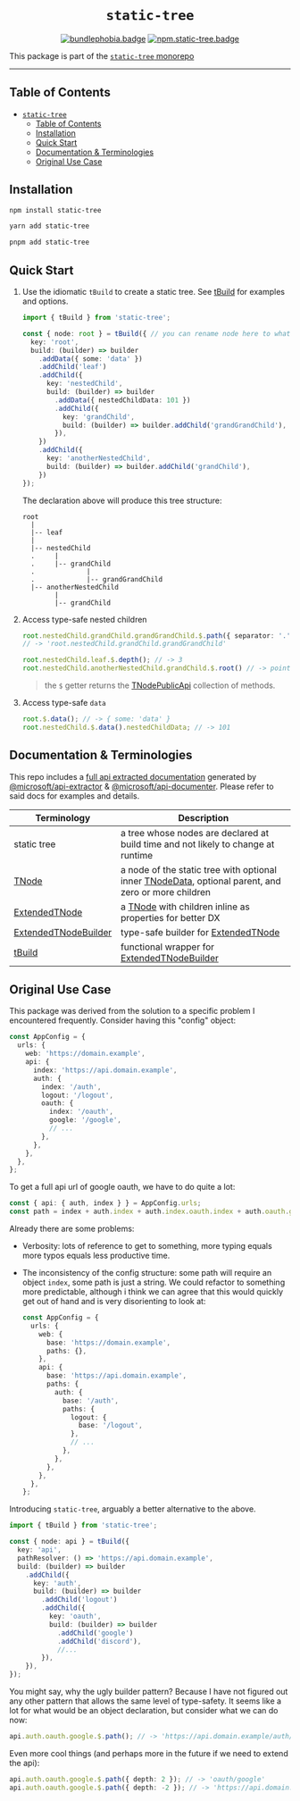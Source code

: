 <div align="center">

# `static-tree`

[![bundlephobia.badge]][bundlephobia] [![npm.static-tree.badge]][npm.static-tree]

</div>

This package is part of the [`static-tree` monorepo](https://github.com/vnphanquang/static-tree)

---

## Table of Contents

- [`static-tree`](#static-tree)
  - [Table of Contents](#table-of-contents)
  - [Installation](#installation)
  - [Quick Start](#quick-start)
  - [Documentation & Terminologies](#documentation--terminologies)
  - [Original Use Case](#original-use-case)

## Installation

```bash
npm install static-tree
```

```bash
yarn add static-tree
```

```bash
pnpm add static-tree
```

## Quick Start

1. Use the idiomatic `tBuild` to create a static tree. See [tBuild][api.tBuild] for examples and options.

    ```typescript
    import { tBuild } from 'static-tree';

    const { node: root } = tBuild({ // you can rename node here to whatever
      key: 'root',
      build: (builder) => builder
        .addData({ some: 'data' })
        .addChild('leaf')
        .addChild({
          key: 'nestedChild',
          build: (builder) => builder
            .addData({ nestedChildData: 101 })
            .addChild({
              key: 'grandChild',
              build: (builder) => builder.addChild('grandGrandChild'),
            }),
        })
        .addChild({
          key: 'anotherNestedChild',
          build: (builder) => builder.addChild('grandChild'),
        })
    });
    ```

    The declaration above will produce this tree structure:

    ```tree
    root
      |
      |-- leaf
      |
      |-- nestedChild
      .     |
      .     |-- grandChild
      .             |
      .             |-- grandGrandChild
      |-- anotherNestedChild
            |
            |-- grandChild
    ```

2. Access type-safe nested children

    ```typescript
    root.nestedChild.grandChild.grandGrandChild.$.path({ separator: '.' });
    // -> 'root.nestedChild.grandChild.grandGrandChild'

    root.nestedChild.leaf.$.depth(); // -> 3
    root.nestedChild.anotherNestedChild.grandChild.$.root() // -> point back to root node
    ```

    > the `$` getter returns the [TNodePublicApi][api.TNodePublicApi] collection of methods.

3. Access type-safe `data`

    ```typescript
    root.$.data(); // -> { some: 'data' }
    root.nestedChild.$.data().nestedChildData; // -> 101
    ```

## Documentation & Terminologies

This repo includes a [full api extracted documentation][api] generated by [@microsoft/api-extractor] & [@microsoft/api-documenter]. Please refer to said docs for examples and details.

| Terminology | Description |
| --- | --- |
| static tree | a tree whose nodes are declared at build time and not likely to change at runtime |
| [TNode][api.TNode] | a node of the static tree with optional inner [TNodeData][api.TNodeData], optional parent, and zero or more children |
| [ExtendedTNode][api.ExtendedTNode] | a [TNode][api.TNode] with children inline as properties for better DX |
| [ExtendedTNodeBuilder][api.ExtendedTNodeBuilder] | type-safe builder for [ExtendedTNode][api.ExtendedTNode] |
| [tBuild][api.tbuild] | functional wrapper for [ExtendedTNodeBuilder][api.ExtendedTNodeBuilder] |

## Original Use Case

This package was derived from the solution to a specific problem I encountered frequently. Consider having this "config" object:

```typescript
const AppConfig = {
  urls: {
    web: 'https://domain.example',
    api: {
      index: 'https://api.domain.example',
      auth: {
        index: '/auth',
        logout: '/logout',
        oauth: {
          index: '/oauth',
          google: '/google',
          // ...
        },
      },
    },
  },
};
```

To get a full api url of google oauth, we have to do quite a lot:

```typescript
const { api: { auth, index } } = AppConfig.urls;
const path = index + auth.index + auth.index.oauth.index + auth.oauth.google;
```

Already there are some problems:

- Verbosity: lots of reference to get to something, more typing equals more typos equals less productive time.
- The inconsistency of the config structure: some path will require an object `index`, some path is just a string. We could refactor to something more predictable, although i think we can agree that this would quickly get out of hand and is very disorienting to look at:

    ```typescript
    const AppConfig = {
      urls: {
        web: {
          base: 'https://domain.example',
          paths: {},
        },
        api: {
          base: 'https://api.domain.example',
          paths: {
            auth: {
              base: '/auth',
              paths: {
                logout: {
                  base: '/logout',
                },
                // ...
              },
            },
          },
        },
      },
    };
    ```

Introducing `static-tree`, arguably a better alternative to the above.

```typescript
import { tBuild } from 'static-tree';

const { node: api } = tBuild({
  key: 'api',
  pathResolver: () => 'https://api.domain.example',
  build: (builder) => builder
    .addChild({
      key: 'auth',
      build: (builder) => builder
        .addChild('logout')
        .addChild({
          key: 'oauth',
          build: (builder) => builder
            .addChild('google')
            .addChild('discord'),
            //...
        }),
    }),
});
```

You might say, why the ugly builder pattern? Because I have not figured out any other pattern that allows the same level of type-safety. It seems like a lot for what would be an object declaration, but consider what we can do now:

```typescript
api.auth.oauth.google.$.path(); // -> 'https://api.domain.example/auth/oauth/google'
```

Even more cool things (and perhaps more in the future if we need to extend the api):

```typescript
api.auth.oauth.google.$.path({ depth: 2 }); // -> 'oauth/google'
api.auth.oauth.google.$.path({ depth: -2 }); // -> 'https://api.domain.example/auth'
```

<!-- github specifics -->
[api]: ./api/docs/index.md
[api.tBuild]: ./api/docs/static-tree.tbuild.md
[api.TNode]: ./api/docs/static-tree.tnode.md
[api.TNodeData]: ./api/docs/static-tree.tnodedata.md
[api.ExtendedTNode]: ./api/docs/static-tree.extendedtnode.md
[api.ExtendedTNodeBuilder]: ./api/docs/static-tree.extendedtnodebuilder.md
[api.TNodePublicApi]: ./api/docs/static-tree.tnodepublicapi.md

[@microsoft/api-extractor]: https://www.npmjs.com/package/@microsoft/api-extractor
[@microsoft/api-documenter]: https://www.npmjs.com/package/@microsoft/api-documenter

<!-- package -->
[npm.static-tree.badge]: https://img.shields.io/npm/v/static-tree
[npm.static-tree]: https://www.npmjs.com/package/static-tree
[bundlephobia.badge]: https://img.shields.io/bundlephobia/minzip/static-tree?label=minzipped
[bundlephobia]: https://bundlephobia.com/package/static-tree
